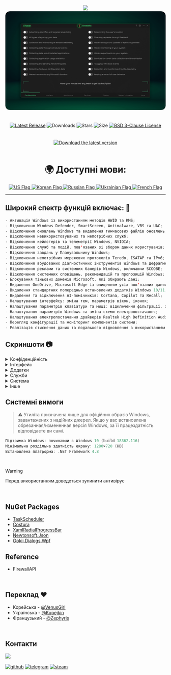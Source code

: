 <div align="center">
<img src="https://github.com/user-attachments/assets/370e1249-4c40-420b-85b1-2978e47f0060"/><br/>
<img src="https://github.com/Greedeks/GTweak/blob/main/.github/Preview.gif"/><br/><br/>
 
<div align="center" style="margin: 20px 0; text-align: center;">
 
[![Latest Release](https://img.shields.io/github/v/release/Greedeks/GTweak?style=for-the-badge&color=179962)](https://github.com/Greedeks/GTweak/releases/latest)
![Downloads](https://img.shields.io/github/downloads/Greedeks/GTweak/total.svg?style=for-the-badge&color=1982a5)
![Stars](https://img.shields.io/github/stars/greedeks/gtweak?style=for-the-badge&color=179962)
![Size](https://img.shields.io/github/repo-size/greedeks/gtweak?style=for-the-badge&color=1982a5)
[![BSD 3-Clause License](https://img.shields.io/badge/License-BSD%203--Clause-yellow.svg?style=for-the-badge&color=179962)](https://github.com/Greedeks/GTweak/blob/main/LICENSE)
</div>

<br/><a href="https://github.com/Greedeks/GTweak/releases/latest/download/gtweak.exe"><img src="https://github.com/user-attachments/assets/0c2f2947-6d63-46b3-9933-8e72a8b45ed3" width="260" height="68" alt="Download the latest version"></a><br/><br/>

<!-- language --> 
<div align="center">
  <h1>🌍 Доступні мови:</h1>

  <a href="https://github.com/Greedeks/GTweak/blob/main/README.md">
    <img src="https://cdn-icons-png.flaticon.com/64/16021/16021822.png" alt="US Flag" width="40">
  </a>

  <a href="https://github.com/Greedeks/GTweak/blob/main/README-ko.md">
    <img src="https://cdn-icons-png.flaticon.com/64/10598/10598694.png" alt="Korean Flag" width="40">
  </a>

  <a href="https://github.com/Greedeks/GTweak/blob/main/README-ru.md">
    <img src="https://cdn-icons-png.flaticon.com/64/10598/10598800.png" alt="Russian Flag" width="40">
  </a>

  <a href="https://github.com/Greedeks/GTweak/blob/main/README-uk.md">
    <img src="https://cdn-icons-png.flaticon.com/64/7561/7561914.png" alt="Ukrainian Flag" width="40">
  </a>
  
  <a href="https://github.com/Greedeks/GTweak/blob/main/README-fr.md">
   <img src="https://cdn-icons-png.flaticon.com/64/7561/7561888.png" alt="French Flag" width="40">
  </a>
</div>

</div>

---
<h2> Широкий спектр функцій включає: 🔩</h2>

```java
- Активація Windows із використанням методів HWID та KMS;
- Відключення Windows Defender, SmartScreen, Antimalware, VBS та UAC;
- Відключення оновлень Windows та видалення тимчасових файлів оновлень;
- Відключення невикористовуваних та непотрібних служб;
- Відключення кейлогерів та телеметрії Windows, NVIDIA;
- Відключення служб та подій, пов'язаних зі збором даних користувачів;
- Відключення завдань у Планувальнику Windows;
- Відключення непотрібних мережевих протоколів Teredo, ISATAP та IPv6;
- Відключення вбудованих діагностичних інструментів Windows та дефрагментації;
- Відключення реклами та системних банерів Windows, включаючи SCOOBE;
- Відключення системних сповіщень, рекомендацій та пропозицій Windows;
- Блокування тіньових доменів Microsoft, які збирають дані;
- Видалення OneDrive, Microsoft Edge із очищенням усіх пов'язаних даних, папок та непотрібних файлів;
- Видалення стандартних попередньо встановлених додатків Windows 10/11;
- Видалення та відключення AI-помічників: Cortana, Copilot та Recall;
- Налаштування інтерфейсу: зміна тем, параметрів вікон, іконок;
- Налаштування параметрів клавіатури та миші: відключення фільтрації, залипання клавіш та акселерації;
- Налаштування параметрів Windows та зміна схеми електропостачання;
- Налаштування електропостачання драйверів Realtek High Definition Audio для виправлення затримки -звуку;
- Перегляд конфігурації та моніторинг компонентів системи;
- Реалізація стиснення даних та подальшого відновлення з використанням NFTS.
```


<h2> Скриншоти 📷</h2>
<details>
  <summary> Конфіденційність </summary>
  <img src="https://github.com/Greedeks/GTweak/blob/main/.github/uk/Confidentiality.png"/>
</details>
<details>
  <summary> Інтерфейс </summary>
  <img src="https://github.com/Greedeks/GTweak/blob/main/.github/uk/Interface.png"/>
</details>
<details>
  <summary> Додатки </summary>
  <img src="https://github.com/Greedeks/GTweak/blob/main/.github/uk/Applications.png"/>
</details>
<details>
  <summary> Служби </summary>
  <img src="https://github.com/Greedeks/GTweak/blob/main/.github/uk/Services.png"/>
</details>
<details>
  <summary> Система </summary>
  <img src="https://github.com/Greedeks/GTweak/blob/main/.github/uk/System.png"/>
</details>
<details>
  <summary> Інше </summary>
  <img src="https://github.com/Greedeks/GTweak/blob/main/.github/uk/More.png"/>
</details>


<h2> Системні вимоги</h2>

> ⚠ Утиліта призначена лише для офіційних образів Windows, завантажених з надійних джерел. Якщо у вас встановлена обрезанная/измененная версія Windows, за її працездатність відповідаєте ви самі.

```c++
Підтримка Windows: починаючи з Windows 10 (build 18362.116)
Мінімальна роздільна здатність екрану: 1280×720 (HD)
Встановлена платформа: .NET Framework 4.8
```
</br>

> [!WARNING]  
> Перед використанням доведеться зупинити антивірус

</br>

## NuGet Packages
- [TaskScheduler](https://www.nuget.org/packages/TaskScheduler)
- [Costura](https://github.com/Fody/Costura)
- [XamlRadialProgressBar](https://www.nuget.org/packages/XamlRadialProgressBar)
- [Newtonsoft.Json](https://www.nuget.org/packages/Newtonsoft.Json)
- [Ookii.Dialogs.Wpf](https://www.nuget.org/packages/Ookii.Dialogs.Wpf)

## Reference
- FirewallAPI

</br>

## Переклад ❤️ 
- Корейська - [@VenusGirl](https://github.com/VenusGirl)
- Українська - [@Kopejkin](https://github.com/Kopejkin)
- Французький - [@Zephyris](https://github.com/Zephyris-Pro)

</br>

## Контакти
<img src="https://avatars.githubusercontent.com/u/82948926?s=400&u=66ddd72b29af1ac8b262281b183da6d191c5a71d&v=4" width="100px;"/>

[![github](https://img.shields.io/badge/Github-gray?style=for-the-badge&logo=github&logoColor=white)](https://github.com/Greedeks)
[![telegram](https://img.shields.io/badge/Telegram-1DA1F2?style=for-the-badge&logo=telegram&logoColor=white)](https://t.me/Greedeks)
[![steam](https://img.shields.io/badge/STEAM-042430?style=for-the-badge&logo=steam&logoColor=white)](https://steamcommunity.com/id/greedeks/)
